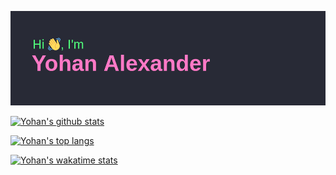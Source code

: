 ![Yohan's header info](https://raw.githubusercontent.com/YohanAlexander/yohanalexander/main/header.png)

[![Yohan's github stats](https://github-readme-stats.vercel.app/api?username=yohanalexander&count_private=true&show_icons=true&theme=dracula)](https://github.com/anuraghazra/github-readme-stats)

[![Yohan's top langs](https://github-readme-stats.vercel.app/api/top-langs/?username=yohanalexander&count_private=true&show_icons=true&theme=dracula&layout=compact)](https://github.com/anuraghazra/github-readme-stats)

[![Yohan's wakatime stats](https://github-readme-stats.vercel.app/api/wakatime?username=yohanalexander&count_private=true&show_icons=true&theme=dracula)](https://github.com/anuraghazra/github-readme-stats)

